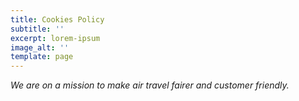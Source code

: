 ```yaml
---
title: Cookies Policy
subtitle: ''
excerpt: lorem-ipsum
image_alt: ''
template: page
---
```

*We are on a mission to make air travel fairer and customer friendly.*
